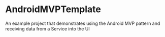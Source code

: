 AndroidMVPTemplate
==================

An example project that demonstrates using the Android MVP pattern and receiving data from a Service into the UI
